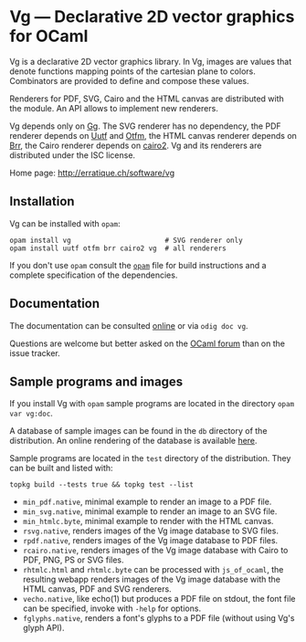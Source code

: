 Vg — Declarative 2D vector graphics for OCaml
=============================================

Vg is a declarative 2D vector graphics library. In Vg, images are
values that denote functions mapping points of the cartesian plane to
colors. Combinators are provided to define and compose these values.

Renderers for PDF, SVG, Cairo and the HTML canvas are distributed with the
module. An API allows to implement new renderers.
     
Vg depends only on [Gg]. The SVG renderer has no dependency, the PDF
renderer depends on [Uutf] and [Otfm], the HTML canvas renderer
depends on [Brr], the Cairo renderer depends on [cairo2]. Vg and its
renderers are distributed under the ISC license.
     
[Gg]: http://erratique.ch/software/gg
[Uutf]: http://erratique.ch/software/uutf
[Otfm]: http://erratique.ch/software/otfm
[Brr]: http://ocsigen.org/js_of_ocaml/ 
[cairo2]: https://forge.ocamlcore.org/projects/cairo/

Home page: http://erratique.ch/software/vg  

## Installation

Vg can be installed with `opam`:

    opam install vg                       # SVG renderer only
    opam install uutf otfm brr cairo2 vg  # all renderers
    
If you don't use `opam` consult the [`opam`](opam) file for
build instructions and a complete specification of the dependencies.

## Documentation

The documentation can be consulted [online] or via `odig doc vg`.

Questions are welcome but better asked on the [OCaml forum] than on
the issue tracker.

[online]: http://erratique.ch/software/vg/doc/
[OCaml forum]: https://discuss.ocaml.org/

## Sample programs and images

If you install Vg with `opam` sample programs are located in the
directory `opam var vg:doc`.

A database of sample images can be found in the `db` directory of the
distribution. An online rendering of the database is available
[here][online-db].

[online-db]: http://erratique.ch/software/vg/demos/rhtmlc.html

Sample programs are located in the `test` directory of the
distribution. They can be built and listed with:

    topkg build --tests true && topkg test --list

- `min_pdf.native`, minimal example to render an image to a PDF file. 
- `min_svg.native`, minimal example to render an image to an SVG file. 
- `min_htmlc.byte`, minimal example to render with the HTML canvas.
- `rsvg.native`, renders images of the Vg image database to SVG files.
- `rpdf.native`, renders images of the Vg image database to PDF files.
- `rcairo.native`, renders images of the Vg image database with Cairo
   to PDF, PNG, PS or SVG files.
- `rhtmlc.html` and `rhtmlc.byte` can be processed with `js_of_ocaml`,
   the resulting webapp renders images of the Vg image database with
   the HTML canvas, PDF and SVG renderers.   
- `vecho.native`, like echo(1) but produces a PDF file on stdout, the 
  font file can be specified, invoke with `-help` for options. 
- `fglyphs.native`, renders a font's glyphs to a PDF file (without using
  Vg's glyph API).

